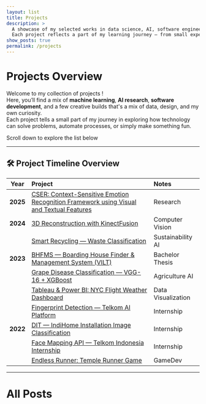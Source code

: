 ```yaml
---
layout: list
title: Projects
description: >
  A showcase of my selected works in data science, AI, software engineering, and creative technology.  
  Each project reflects a part of my learning journey — from small experiments to full-scale systems.
show_posts: true
permalink: /projects
---
```


# Projects Overview

Welcome to my collection of projects !  
Here, you’ll find a mix of **machine learning**, **AI research**, **software development**, and a few creative builds that's a mix of data, design, and my own curiosity.  
Each project tells a small part of my journey in exploring how technology can solve problems, automate processes, or simply make something fun.

Scroll down to explore the list below

---
## 🛠️ Project Timeline Overview

| Year | Project | Notes |
|:----:|:--------|:------|
| **2025** | [CSER: Context-Sensitive Emotion Recognition Framework using Visual and Textual Features](cser/) | Research |
| **2024** | [3D Reconstruction with KinectFusion](kinectfusion/) | Computer Vision |
|  | [Smart Recycling — Waste Classification](waste-classification/) | Sustainability AI |
| **2023** | [BHFMS — Boarding House Finder & Management System (VILT)](bhfms/) | Bachelor Thesis |
|  | [Grape Disease Classification — VGG-16 + XGBoost](grape-disease/) | Agriculture AI |
|  | [Tableau & Power BI: NYC Flight Weather Dashboard](nyc-dashboard/) | Data Visualization |
|  | [Fingerprint Detection — Telkom AI Platform](fingerprint-detection/) | Internship |
| **2022** | [DIT — IndiHome Installation Image Classification](dit-image-classification/) | Internship |
|  | [Face Mapping API — Telkom Indonesia Internship](face-mapping/) | Internship |
|  | [Endless Runner: Temple Runner Game](temple-runner/) | GameDev |

---

# All Posts
